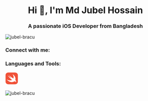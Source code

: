 
<h1 align="center">Hi 👋, I'm Md Jubel Hossain</h1>
<h3 align="center">A passionate iOS Developer from Bangladesh</h3>

<p align="left"> <img src="https://komarev.com/ghpvc/?username=jubel-bracu&label=Profile%20views&color=0e75b6&style=flat" alt="jubel-bracu" /> </p>

<h3 align="left">Connect with me:</h3>
<p align="left">
</p>

<h3 align="left">Languages and Tools:</h3>
<p align="left"> <a href="https://developer.apple.com/swift/" target="_blank" rel="noreferrer"> <img src="https://raw.githubusercontent.com/devicons/devicon/master/icons/swift/swift-original.svg" alt="swift" width="40" height="40"/> </a> </p>

<p><img align="center" src="https://github-readme-stats.vercel.app/api/top-langs?username=jubel-bracu&show_icons=true&locale=en&layout=compact" alt="jubel-bracu" /></p>

